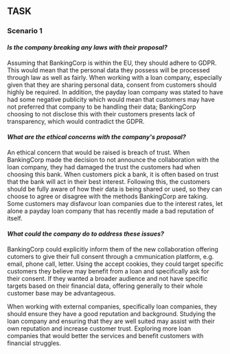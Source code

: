 ## TASK

### Scenario 1

#### *Is the company breaking any laws with their proposal?*

Assuming that BankingCorp is within the EU, they should adhere to GDPR. This would mean that the personal data they possess will be processed through law as well as fairly. When working with a loan company, especially given that they are sharing personal data, consent from customers should highly be required. In addition, the payday loan company was stated to have had some negative publicity which would mean that customers may have not preferred that company to be handling their data; BankingCorp choosing to not disclose this with their customers presents lack of transparency, which would contradict the GDPR.



#### *What are the ethical concerns with the company's proposal?*

An ethical concern that would be raised is breach of trust. When BankingCorp made the decision to not announce the collaboration with the loan company, they had damaged the trust the customers had when choosing this bank. When customers pick a bank, it is often based on trust that the bank will act in their best interest. Following this, the customers should be fully aware of how their data is being shared or used, so they can choose to agree or disagree with the methods BankingCorp are taking. Some customers may disfavour loan companies due to the interest rates, let alone a payday loan company that has recently made a bad reputation of itself.

#### *What could the company do to address these issues?*

BankingCorp could explicitly inform them of the new collaboration offering cutomers to give their full consent through a cmmunication platform, e.g. email, phone call, letter. Using the accept cookies, they could target specific customers they believe may benefit from a loan and specifically ask for their consent. If they wanted a broader audience and not have specific targets based on their financial data, offering generally to their whole customer base may be advantageous. 

When working with external companies, specifically loan companies, they should ensure they have a good reputation and background. Studying the loan company and ensuring that they are well suited may assist with their own reputation and increase customer trust. Exploring more loan companies that would better the services and benefit customers with financial struggles.